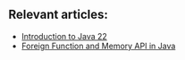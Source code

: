## Relevant articles:

- [Introduction to Java 22](https://www.baeldung.com/java-22-overview)
- [Foreign Function and Memory API in Java](https://www.baeldung.com/java-foreign-memory-access)
